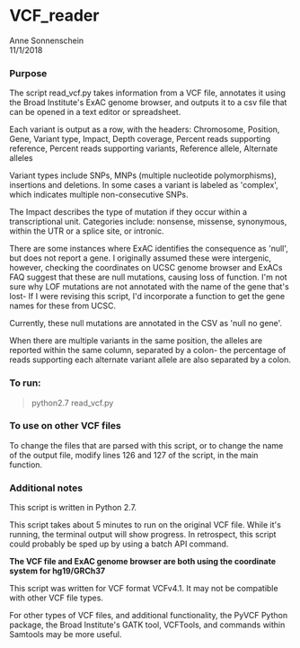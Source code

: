 # VCF_reader

Anne Sonnenschein  
11/1/2018

### Purpose
The script read_vcf.py takes information from a VCF file, annotates it using the Broad Institute's ExAC genome browser, and outputs it to a csv file that can be opened in a text editor or spreadsheet.

Each variant is output as a row, with the headers:
Chromosome, Position, Gene, Variant type, Impact, Depth coverage, Percent reads supporting reference, Percent reads supporting variants, Reference allele, Alternate alleles

Variant types include SNPs, MNPs (multiple nucleotide polymorphisms), insertions and deletions. In some cases a variant is labeled as 'complex', which indicates multiple non-consecutive SNPs.

The Impact describes the type of mutation if they occur within a transcriptional unit. Categories include: nonsense, missense, synonymous, within the UTR or a splice site, or intronic. 

There are some instances where ExAC identifies the consequence as 'null', but does not report a gene. I originally assumed these were intergenic, however, checking the coordinates on UCSC genome browser and ExACs FAQ suggest that these are null mutations, causing loss of function. I'm not sure why LOF mutations are not annotated with the name of the gene that's lost- If I were revising this script, I'd incorporate a function to get the gene names for these from UCSC.

Currently, these null mutations are annotated in the CSV as 'null no gene'.

When there are multiple variants in the same position, the alleles are reported within the same column, separated by a colon- the percentage of reads supporting each alternate variant allele are also separated by a colon.

### To run:

>python2.7 read_vcf.py

### To use on other VCF files
To change the files that are parsed with this script, or to change the name of the output file, modify lines 126 and 127 of the script, in the main function.


### Additional notes

This script is written in Python 2.7.

This script takes about 5 minutes to run on the original VCF file. While it's running, the terminal output will show progress. In retrospect, this script could probably be sped up by using a batch API command.

**The VCF file and ExAC genome browser are both using the coordinate system for hg19/GRCh37** 

This script was written for VCF format VCFv4.1. It may not be compatible with other VCF file types. 

For other types of VCF files, and additional functionality, the PyVCF Python package, the Broad Institute's GATK tool, VCFTools, and commands within Samtools may be more useful.